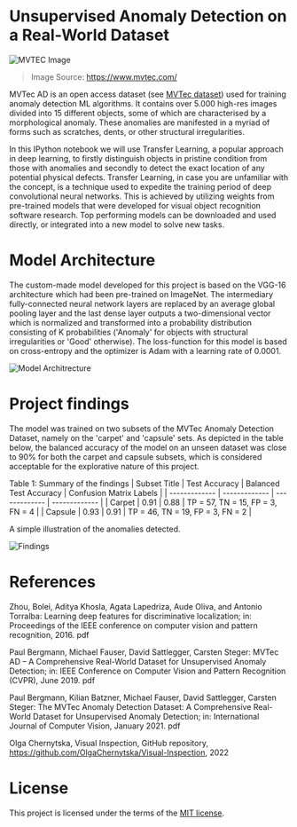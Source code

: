 # Unsupervised Anomaly Detection on a Real-World Dataset

![MVTEC Image](https://www.mvtec.com/fileadmin/_processed_/1/e/csm_dataset_overview_large_6f330dede4.png)
>Image Source: https://www.mvtec.com/

MVTec AD is an open access dataset (see [MVTec dataset](https://www.mvtec.com/company/research/datasets/mvtec-ad)) used for training anomaly detection ML algorithms. It contains over 5.000 high-res images divided into 15 different objects, some of which are characterised by a morphological anomaly. These anomalies are manifested in a myriad of forms such as scratches, dents, or other structural irregularities.

In this IPython notebook we will use Transfer Learning, a popular approach in deep learning, to firstly distinguish objects in pristine condition from those with anomalies and secondly to detect the exact location of any potential physical defects. Transfer Learning, in case you are unfamiliar with the concept, is a technique used to expedite the training period of deep convolutional neural networks. This is achieved by utilizing weights from pre-trained models that were developed for visual object recognition software research. Top performing models can be downloaded and used directly, or integrated into a new model to solve new tasks.

# Model Architecture

The custom-made model developed for this project is based on the VGG-16 architecture which had been pre-trained on ImageNet. The intermediary fully-connected neural network layers are replaced by an average global pooling layer and the last dense layer outputs a two-dimensional vector which is normalized and transformed into a probability distribution consisting of K probabilities ('Anomaly' for objects with structural irregularities or 'Good' otherwise). The loss-function for this model is based on cross-entropy and the optimizer is Adam with a learning rate of 0.0001. 

![Model Architrecture](https://user-images.githubusercontent.com/71797206/169629507-91206559-c316-40da-a129-d21b44931154.png)

# Project findings

The model was trained on two subsets of the MVTec Anomaly Detection Dataset, namely on the 'carpet' and 'capsule' sets. As depicted in the table below, the balanced accuracy of the model on an unseen dataset was close to 90% for both the carpet and capsule subsets, which is considered acceptable for the explorative nature of this project.

Table 1: Summary of the findings 
| Subset Title  | Test Accuracy | Balanced Test Accuracy | Confusion Matrix Labels          |
| ------------- | ------------- | -------------          | -------------                    |
| Carpet        | 0.91          | 0.88                   | TP = 57, TN = 15, FP = 3, FN = 4 |
| Capsule       | 0.93          | 0.91                   | TP = 46, TN = 19, FP = 3, FN = 2 |

A simple illustration of the anomalies detected.

![Findings](https://user-images.githubusercontent.com/71797206/169630481-6b613330-e16c-48b5-bb64-0db4e0dbee20.png)

# References

Zhou, Bolei, Aditya Khosla, Agata Lapedriza, Aude Oliva, and Antonio Torralba: Learning deep features for discriminative localization; in: Proceedings of the IEEE conference on computer vision and pattern recognition, 2016. pdf

Paul Bergmann, Michael Fauser, David Sattlegger, Carsten Steger: MVTec AD – A Comprehensive Real-World Dataset for Unsupervised Anomaly Detection; in: IEEE Conference on Computer Vision and Pattern Recognition (CVPR), June 2019. pdf

Paul Bergmann, Kilian Batzner, Michael Fauser, David Sattlegger, Carsten Steger: The MVTec Anomaly Detection Dataset: A Comprehensive Real-World Dataset for Unsupervised Anomaly Detection; in: International Journal of Computer Vision, January 2021. pdf

Olga Chernytska, Visual Inspection, GitHub repository, https://github.com/OlgaChernytska/Visual-Inspection, 2022

# License

This project is licensed under the terms of the [MIT license](https://choosealicense.com/licenses/mit/).

